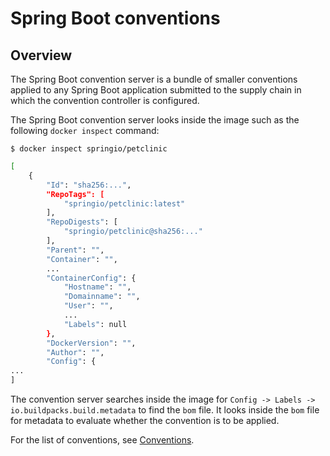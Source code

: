 # Spring Boot conventions

## <a id="overview"></a>Overview

The Spring Boot convention server is a bundle of smaller conventions applied to any Spring Boot application submitted to the supply chain in which the convention controller is configured.

The Spring Boot convention server looks inside the image such as the following `docker inspect` command:

`$ docker inspect springio/petclinic`

```bash
[
    {
        "Id": "sha256:...",
        "RepoTags": [
            "springio/petclinic:latest"
        ],
        "RepoDigests": [
            "springio/petclinic@sha256:..."
        ],
        "Parent": "",
        "Container": "",
        ...
        "ContainerConfig": {
            "Hostname": "",
            "Domainname": "",
            "User": "",
            ...
            "Labels": null
        },
        "DockerVersion": "",
        "Author": "",
        "Config": {
...
]
```

The convention server searches inside the image for `Config -> Labels -> io.buildpacks.build.metadata` to find the `bom` file. It looks inside the `bom` file for metadata to evaluate whether the convention is to be applied.

For the list of conventions, see [Conventions](reference/conventions.md).
